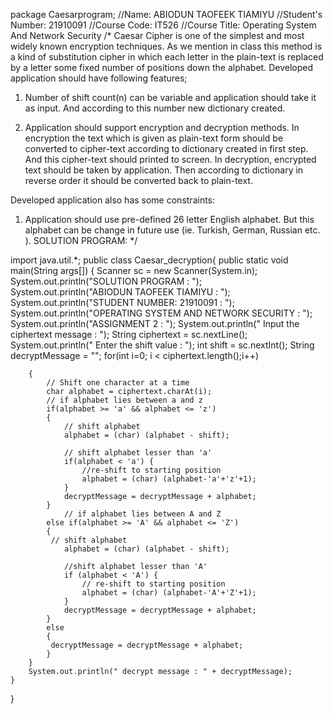 package Caesarprogram;
//Name:              ABIODUN TAOFEEK TIAMIYU
//Student's Number:         21910091
//Course Code:                IT526
//Course Title:     Operating System And Network Security
/* Caesar Cipher is one of the simplest and most widely known encryption techniques. As we mention in class this method is a kind of substitution cipher in which each letter in the plain-text is replaced by a letter some fixed number of positions down the alphabet. Developed application should have following features;
1) Number of shift count(n) can be variable and application should take it as input. And according to this number new dictionary created.

2) Application should support encryption and decryption methods. In encryption the text which is given as plain-text form should be converted to cipher-text according to dictionary created in first step. And this cipher-text should printed to screen. In decryption, encrypted text should be taken by application. Then according to dictionary in reverse order it should be converted back to plain-text.

Developed application also has some constraints:

1) Application should use pre-defined 26 letter English alphabet. But this alphabet can be change in future use (ie. Turkish, German, Russian etc. ).
   SOLUTION PROGRAM: */

import java.util.*;
public class Caesar_decryption{
        public static void main(String args[]) {
        Scanner sc = new Scanner(System.in);
        System.out.println("SOLUTION PROGRAM : ");
        System.out.println("ABIODUN TAOFEEK TIAMIYU : ");
        System.out.println("STUDENT NUMBER: 21910091 : ");
        System.out.println("OPERATING SYSTEM AND NETWORK SECURITY : ");
        System.out.println("ASSIGNMENT 2 : ");
        System.out.println(" Input the ciphertext message : ");
        String ciphertext = sc.nextLine();
        System.out.println(" Enter the shift value : ");
        int shift = sc.nextInt();
        String decryptMessage = "";
        for(int i=0; i < ciphertext.length();i++)  

        {
            // Shift one character at a time
            char alphabet = ciphertext.charAt(i);
            // if alphabet lies between a and z 
            if(alphabet >= 'a' && alphabet <= 'z')
            {
                // shift alphabet
                alphabet = (char) (alphabet - shift);
            
                // shift alphabet lesser than 'a'
                if(alphabet < 'a') {
                    //re-shift to starting position 
                    alphabet = (char) (alphabet-'a'+'z'+1);
                }
                decryptMessage = decryptMessage + alphabet;
            }    
                // if alphabet lies between A and Z
            else if(alphabet >= 'A' && alphabet <= 'Z')
            {
             // shift alphabet
                alphabet = (char) (alphabet - shift);
                
                //shift alphabet lesser than 'A'
                if (alphabet < 'A') {
                    // re-shift to starting position 
                    alphabet = (char) (alphabet-'A'+'Z'+1);
                }
                decryptMessage = decryptMessage + alphabet;            
            }
            else 
            {
             decryptMessage = decryptMessage + alphabet;            
            } 
        }
        System.out.println(" decrypt message : " + decryptMessage);
    }
}
